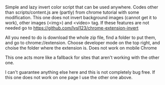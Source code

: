 Simple and lazy invert color script that can be used anywhere. Codes other than scripts/content.js are (partly) from chrome tutorial with some modification. 
This one does not invert background images (cannot get it to work), other images (&lt;img&gt;) and &lt;video&gt; tag. If these features are not needed go to https://github.com/lvsl123/chrome-extension-invert

All you need to do is download the whole zip file, find a folder to put them, and go to chrome://extension. Choose developer mode on the top right, and choise the folder where the extension is. Does not work on mobile Chrome

This one acts more like a fallback for sites that aren't working with the other one.

I can't guarantee anything else here and this is not completely bug free. If this one does not work on one page I use the other one above.
